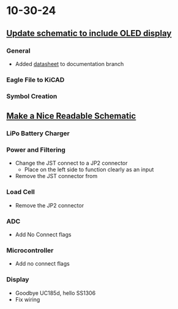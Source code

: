 # 10-30-24

## [Update schematic to include OLED display](https://github.com/BTrujillo816/coffee-scale/issues/18)

### General

- Added [datasheet](../coffee-scale\documentation\assets\SSD1306.pdf) to documentation branch



### Eagle File to KiCAD

### Symbol Creation



## [Make a Nice Readable Schematic](https://github.com/BTrujillo816/coffee-scale/issues/16)

### LiPo Battery Charger

### Power and Filtering

- Change the JST connect to a JP2 connector
  - Place on the left side to function clearly as an input
- Remove the JST connector from

### Load Cell

- Remove the JP2 connector

### ADC

- Add No Connect flags

### Microcontroller

- Add no connect flags

### Display

- Goodbye UC185d, hello SS1306
- Fix wiring